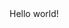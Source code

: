 <!DOCTYPE html>
<html>
<head>
  <meta charset "utf-8">
  <meta name= "viewport" content="width-device-width, initial scale-1"

<head>
<body>
  <blink> Hello world!</blink> 

    
</body>
</html>
